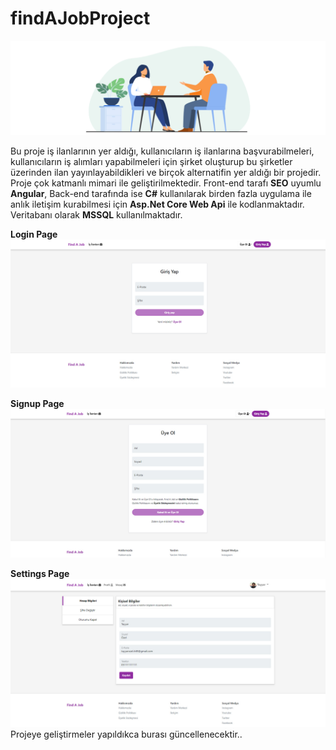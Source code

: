 # findAJobProject
![Banner Resmi](https://raw.githubusercontent.com/tayyarozel/findAJobProject/main/images/banner-1.jpg)

Bu proje iş ilanlarının yer aldığı, kullanıcıların iş ilanlarına başvurabilmeleri, kullanıcıların iş alımları yapabilmeleri için şirket oluşturup bu şirketler üzerinden ilan yayınlayabildikleri ve birçok alternatifin yer aldığı bir projedir. Proje çok katmanlı mimari ile geliştirilmektedir. Front-end tarafı **SEO** uyumlu **Angular**, Back-end tarafında ise **C#** kullanılarak birden fazla uygulama ile anlık iletişim kurabilmesi için **Asp.Net Core Web Api** ile kodlanmaktadır. Veritabanı olarak **MSSQL** kullanılmaktadır. </br>


**Login Page**
![Login Sayfası Resmi](https://raw.githubusercontent.com/tayyarozel/findAJobProject/main/images/login-1.jpg)

**Signup Page**
![Signup Sayfası Resmi](https://raw.githubusercontent.com/tayyarozel/findAJobProject/main/images/signup-2.jpg)

**Settings Page**
![Settings Sayfası Resmi](https://raw.githubusercontent.com/tayyarozel/findAJobProject/main/images/settings.jpg)
Projeye geliştirmeler yapıldıkca burası güncellenecektir..
